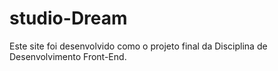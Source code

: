 # studio-Dream
 Este site foi desenvolvido como o projeto final da Disciplina de Desenvolvimento Front-End.
